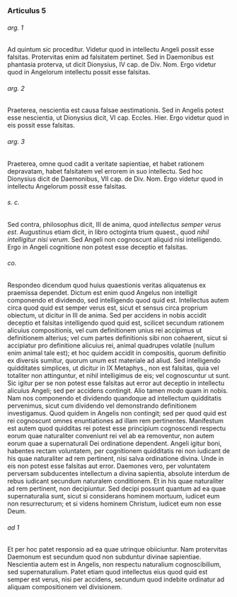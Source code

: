 ### Articulus 5

###### arg. 1
Ad quintum sic proceditur. Videtur quod in intellectu Angeli possit esse falsitas. Protervitas enim ad falsitatem pertinet. Sed in Daemonibus est phantasia proterva, ut dicit Dionysius, IV cap. de Div. Nom. Ergo videtur quod in Angelorum intellectu possit esse falsitas.

###### arg. 2
Praeterea, nescientia est causa falsae aestimationis. Sed in Angelis potest esse nescientia, ut Dionysius dicit, VI cap. Eccles. Hier. Ergo videtur quod in eis possit esse falsitas.

###### arg. 3
Praeterea, omne quod cadit a veritate sapientiae, et habet rationem depravatam, habet falsitatem vel errorem in suo intellectu. Sed hoc Dionysius dicit de Daemonibus, VII cap. de Div. Nom. Ergo videtur quod in intellectu Angelorum possit esse falsitas.

###### s. c.
Sed contra, philosophus dicit, III de anima, quod *intellectus semper verus est*. Augustinus etiam dicit, in libro octoginta trium quaest., quod *nihil intelligitur nisi verum*. Sed Angeli non cognoscunt aliquid nisi intelligendo. Ergo in Angeli cognitione non potest esse deceptio et falsitas.

###### co.
Respondeo dicendum quod huius quaestionis veritas aliquatenus ex praemissa dependet. Dictum est enim quod Angelus non intelligit componendo et dividendo, sed intelligendo quod quid est. Intellectus autem circa quod quid est semper verus est, sicut et sensus circa proprium obiectum, ut dicitur in III de anima. Sed per accidens in nobis accidit deceptio et falsitas intelligendo quod quid est, scilicet secundum rationem alicuius compositionis, vel cum definitionem unius rei accipimus ut definitionem alterius; vel cum partes definitionis sibi non cohaerent, sicut si accipiatur pro definitione alicuius rei, animal quadrupes volatile (nullum enim animal tale est); et hoc quidem accidit in compositis, quorum definitio ex diversis sumitur, quorum unum est materiale ad aliud. Sed intelligendo quidditates simplices, ut dicitur in IX Metaphys., non est falsitas, quia vel totaliter non attinguntur, et nihil intelligimus de eis; vel cognoscuntur ut sunt. Sic igitur per se non potest esse falsitas aut error aut deceptio in intellectu alicuius Angeli; sed per accidens contingit. Alio tamen modo quam in nobis. Nam nos componendo et dividendo quandoque ad intellectum quidditatis pervenimus, sicut cum dividendo vel demonstrando definitionem investigamus. Quod quidem in Angelis non contingit; sed per quod quid est rei cognoscunt omnes enuntiationes ad illam rem pertinentes. Manifestum est autem quod quidditas rei potest esse principium cognoscendi respectu eorum quae naturaliter conveniunt rei vel ab ea removentur, non autem eorum quae a supernaturali Dei ordinatione dependent. Angeli igitur boni, habentes rectam voluntatem, per cognitionem quidditatis rei non iudicant de his quae naturaliter ad rem pertinent, nisi salva ordinatione divina. Unde in eis non potest esse falsitas aut error. Daemones vero, per voluntatem perversam subducentes intellectum a divina sapientia, absolute interdum de rebus iudicant secundum naturalem conditionem. Et in his quae naturaliter ad rem pertinent, non decipiuntur. Sed decipi possunt quantum ad ea quae supernaturalia sunt, sicut si considerans hominem mortuum, iudicet eum non resurrecturum; et si videns hominem Christum, iudicet eum non esse Deum.

###### ad 1
Et per hoc patet responsio ad ea quae utrinque obiiciuntur. Nam protervitas Daemonum est secundum quod non subduntur divinae sapientiae. Nescientia autem est in Angelis, non respectu naturalium cognoscibilium, sed supernaturalium. Patet etiam quod intellectus eius quod quid est semper est verus, nisi per accidens, secundum quod indebite ordinatur ad aliquam compositionem vel divisionem.

